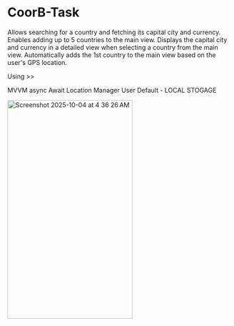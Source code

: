 # CoorB-Task
Allows searching for a country and fetching its capital city and currency. Enables adding up to 5 countries to the main view. Displays the capital city and currency in a detailed view when selecting a country from the main view. Automatically adds the 1st country to the main view based on the user's GPS location.

Using >> 

MVVM 
async Await 
Location Manager 
User Default - LOCAL STOGAGE 



<img width="280" height="490" alt="Screenshot 2025-10-04 at 4 36 26 AM" src="https://github.com/user-attachments/assets/00481812-c2e8-4fe9-ae24-bbd7b5828db1" />
